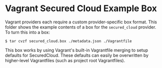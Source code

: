 # Vagrant Secured Cloud Example Box

Vagrant providers each require a custom provider-specific box format.
This folder shows the example contents of a box for the `secured_cloud` 
provider. To turn this into a box:

```
$ tar cvzf secured_cloud.box ./metadata.json ./Vagrantfile
```

This box works by using Vagrant's built-in Vagrantfile merging to setup
defaults for SecuredCloud. These defaults can easily be overwritten by 
higher-level Vagrantfiles (such as project root Vagrantfiles).